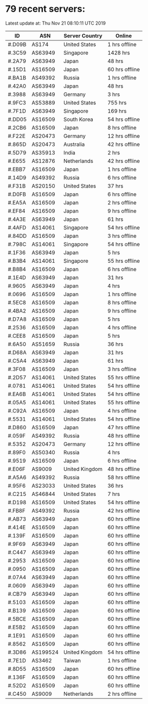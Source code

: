 # 79 recent servers:

Latest update at: Thu Nov 21 08:10:11 UTC 2019

| ID | ASN | Server Country | Online |
| -- | --- | -------------- | ------ |
| #.D09B | AS174 | United States | 1 hrs offline |
| #.3C59 | AS63949 | Singapore | 1428 hrs |
| #.2A79 | AS63949 | Japan | 48 hrs |
| #.15D1 | AS16509 | Japan | 60 hrs offline |
| #.BA1B | AS49392 | Russia | 1 hrs offline |
| #.42A0 | AS63949 | Japan | 48 hrs |
| #.3988 | AS63949 | Germany | 3 hrs |
| #.9FC3 | AS53889 | United States | 755 hrs |
| #.7F1D | AS63949 | Singapore | 169 hrs |
| #.DD05 | AS16509 | South Korea | 54 hrs offline |
| #.2CB6 | AS16509 | Japan | 8 hrs offline |
| #.F22E | AS20473 | Germany | 12 hrs offline |
| #.865D | AS20473 | Australia | 42 hrs offline |
| #.5D79 | AS35913 | India | 2 hrs |
| #.E655 | AS12876 | Netherlands | 42 hrs offline |
| #.EBB7 | AS16509 | Japan | 1 hrs offline |
| #.14D9 | AS49392 | Russia | 6 hrs offline |
| #.F31B | AS20150 | United States | 37 hrs |
| #.D0FB | AS16509 | Japan | 6 hrs offline |
| #.EA5A | AS16509 | Japan | 2 hrs offline |
| #.EF84 | AS16509 | Japan | 9 hrs offline |
| #.4A3E | AS63949 | Japan | 61 hrs |
| #.4AFD | AS14061 | Singapore | 54 hrs offline |
| #.84DD | AS16509 | Japan | 3 hrs offline |
| #.798C | AS14061 | Singapore | 54 hrs offline |
| #.1F36 | AS63949 | Japan | 5 hrs |
| #.B3B4 | AS14061 | Singapore | 55 hrs offline |
| #.B8B4 | AS16509 | Japan | 6 hrs offline |
| #.1E4D | AS63949 | Japan | 31 hrs |
| #.9605 | AS63949 | Japan | 4 hrs |
| #.0696 | AS16509 | Japan | 1 hrs offline |
| #.5EC8 | AS16509 | Japan | 8 hrs offline |
| #.4BA2 | AS16509 | Japan | 9 hrs offline |
| #.D7A8 | AS16509 | Japan | 5 hrs |
| #.2536 | AS16509 | Japan | 4 hrs offline |
| #.CEE8 | AS16509 | Japan | 5 hrs |
| #.6A50 | AS51659 | Russia | 36 hrs |
| #.D68A | AS63949 | Japan | 31 hrs |
| #.C5A4 | AS63949 | Japan | 61 hrs |
| #.3F08 | AS16509 | Japan | 3 hrs offline |
| #.2D57 | AS14061 | United States | 55 hrs offline |
| #.0781 | AS14061 | United States | 54 hrs offline |
| #.EA6B | AS14061 | United States | 54 hrs offline |
| #.05A5 | AS14061 | United States | 55 hrs offline |
| #.C92A | AS16509 | Japan | 4 hrs offline |
| #.5531 | AS14061 | United States | 54 hrs offline |
| #.D860 | AS16509 | Japan | 47 hrs offline |
| #.059F | AS49392 | Russia | 48 hrs offline |
| #.5352 | AS20473 | Germany | 12 hrs offline |
| #.89F0 | AS50340 | Russia | 4 hrs |
| #.9519 | AS16509 | Japan | 6 hrs offline |
| #.E06F | AS9009 | United Kingdom | 48 hrs offline |
| #.A5A6 | AS49392 | Russia | 58 hrs offline |
| #.95F6 | AS23033 | United States | 36 hrs |
| #.C215 | AS46844 | United States | 7 hrs |
| #.D198 | AS16509 | United States | 54 hrs offline |
| #.FB8F | AS49392 | Russia | 42 hrs offline |
| #.AB73 | AS63949 | Japan | 60 hrs offline |
| #.414E | AS16509 | Japan | 60 hrs offline |
| #.139F | AS16509 | Japan | 60 hrs offline |
| #.9F69 | AS63949 | Japan | 60 hrs offline |
| #.C447 | AS63949 | Japan | 60 hrs offline |
| #.2953 | AS16509 | Japan | 60 hrs offline |
| #.0950 | AS16509 | Japan | 60 hrs offline |
| #.07A4 | AS63949 | Japan | 60 hrs offline |
| #.0609 | AS63949 | Japan | 60 hrs offline |
| #.CB79 | AS63949 | Japan | 60 hrs offline |
| #.5103 | AS16509 | Japan | 60 hrs offline |
| #.B139 | AS16509 | Japan | 60 hrs offline |
| #.5BCE | AS16509 | Japan | 60 hrs offline |
| #.E5B2 | AS16509 | Japan | 60 hrs offline |
| #.1E91 | AS16509 | Japan | 60 hrs offline |
| #.8562 | AS16509 | Japan | 60 hrs offline |
| #.3D86 | AS199524 | United Kingdom | 54 hrs offline |
| #.7E1D | AS3462 | Taiwan | 1 hrs offline |
| #.8D55 | AS16509 | Japan | 60 hrs offline |
| #.136F | AS16509 | Japan | 60 hrs offline |
| #.52D2 | AS16509 | Japan | 60 hrs offline |
| #.C450 | AS9009 | Netherlands | 2 hrs offline |

